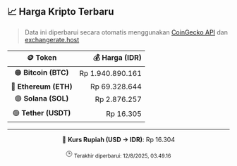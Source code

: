 

<!-- HARGA_KRIPTO -->
## 📈 Harga Kripto Terbaru

> Data ini diperbarui secara otomatis menggunakan [CoinGecko API](https://www.coingecko.com/) dan [exchangerate.host](https://exchangerate.host/)

<div align="center">

| 🪙 Token | 💰 Harga (IDR) |
|:------:|---------------:|
| 🟠 **Bitcoin (BTC)**   | Rp 1.940.890.161 |
| 🔵 **Ethereum (ETH)**  | Rp 69.328.644 |
| 🟣 **Solana (SOL)**    | Rp 2.876.257 |
| 🟢 **Tether (USDT)**   | Rp 16.305 |

---

💱 **Kurs Rupiah (USD → IDR)**: Rp 16.304

🕒 <sub>Terakhir diperbarui: 12/8/2025, 03.49.16</sub>

</div>
<!-- /HARGA_KRIPTO -->